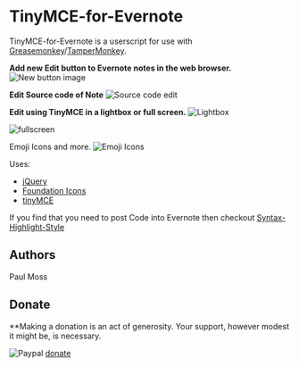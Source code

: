 # TinyMCE-for-Evernote

TinyMCE-for-Evernote is a userscript for use with [Greasemonkey](http://www.greasespot.net/)/[TamperMonkey](http://tampermonkey.net/).

**Add new Edit button to Evernote notes in the web browser.**
![New button image](http://amourspirit.github.io/TinyMce-for-Evernote/images/screenshots/new_button.png "new Button")

**Edit Source code of Note**
![Source code edit](http://amourspirit.github.io/TinyMce-for-Evernote/images/screenshots/source_code.png "Edit source code")

**Edit using TinyMCE in a lightbox or full screen.**
![Lightbox](http://amourspirit.github.io/TinyMce-for-Evernote/images/screenshots/lightbox.png "Edit in Popup Lightbox")

![fullscreen](http://amourspirit.github.io/TinyMce-for-Evernote/images/screenshots/full_screen.png "Edit in Fullscreen")

Emoji Icons and more.
![Emoji Icons](http://amourspirit.github.io/TinyMce-for-Evernote/images/screenshots/emoji.png "Use Emoji Icons")

Uses:
* [jQuery](https://jquery.com/)
* [Foundation Icons](http://zurb.com/playground/foundation-icon-fonts-3)
* [tinyMCE](http://www.tinymce.com/)

If you find that you need to post Code into Evernote then checkout
[Syntax-Highlight-Style](http://amourspirit.github.io/Syntax-Highlight-Style/)

## Authors
Paul Moss


## Donate
**Making a donation is an act of generosity. Your support, however modest it might be, is necessary.

![Paypal](http://amourspirit.github.io/TinyMce-for-Evernote/images/paypal.png) [donate](http://bit.ly/1QIN2Cs)